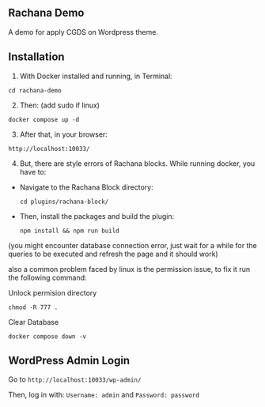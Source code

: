 ## Rachana Demo

A demo for apply CGDS on Wordpress theme.

## Installation


1. With Docker installed and running, in Terminal:

````
cd rachana-demo
````

2. Then: (add sudo if linux)

````
docker compose up -d
````

3. After that, in your browser:
   
````
http://localhost:10033/
````

4. But, there are style errors of Rachana blocks. While running docker, you have to:

- Navigate to the Rachana Block directory:

  ```
  cd plugins/rachana-block/
  ```

- Then, install the packages and build the plugin:

  ```
  npm install && npm run build
  ```

(you might encounter database connection error, just wait for a while for the queries to be executed and refresh the page and it should work)

also a common problem faced by linux is the permission issue, to fix it run the following command:

Unlock permision directory
```` 
chmod -R 777 . 
````

Clear Database

````
docker compose down -v
````

## WordPress Admin Login

Go to `http://localhost:10033/wp-admin/`

Then, log in with: `Username: admin` and `Password: password`
